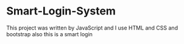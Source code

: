 # Smart-Login-System
This project was written by JavaScript and I use HTML and CSS and bootstrap also this is a smart login
